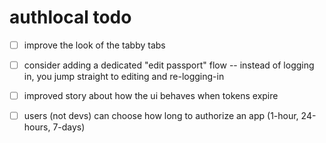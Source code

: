 
# authlocal todo
- [ ] improve the look of the tabby tabs
- [ ] consider adding a dedicated "edit passport" flow -- instead of logging in, you jump straight to editing and re-logging-in
- [ ] improved story about how the ui behaves when tokens expire
- [ ] users (not devs) can choose how long to authorize an app (1-hour, 24-hours, 7-days)

